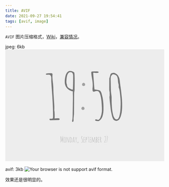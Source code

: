 ```yaml
---
title: AVIF
date: 2021-09-27 19:54:41
tags: [avif, image]
---
```


`AVIF` 图片压缩格式，[Wiki](https://www.wikiwand.com/en/AV1)，[兼容情况](http://caniuse.com/?search=avif)。

jpeg: 6kb
![Jpeg Iamge](./img/test.jpg)

avif: 3kb
![Your browser is not support avif format.](./img/test.avif)

效果还是很明显的。
